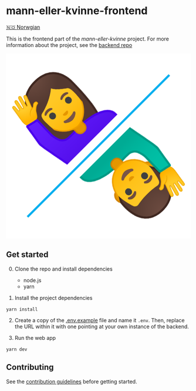 # mann-eller-kvinne-frontend

[🇳🇴 Norwgian](README.md)

This is the frontend part of the *mann-eller-kvinne* project. For more information about the project, see the [backend repo](https://github.com/LBlend/mann-eller-kvinne)

![Logo](https://raw.githubusercontent.com/LBlend/mann-eller-kvinne/main/.static/mann-eller-kvinne.png)

## Get started

0. Clone the repo and install dependencies
    - node.js
    - yarn

1. Install the project dependencies

```
yarn install
```

2. Create a copy of the [.env.example](.env.example) file and name it `.env`. Then, replace the URL within it with one pointing at your own instance of the backend.

3. Run the web app

```
yarn dev
```

## Contributing

See the [contribution guidelines](CONTRIBUTING.md) before getting started.
